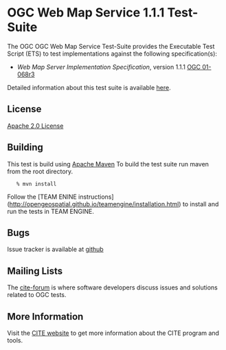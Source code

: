 # OGC Web Map Service 1.1.1 Test-Suite

The OGC OGC Web Map Service Test-Suite provides the Executable Test Script (ETS) to test implementations against the following specification(s):

  * _Web Map Server Implementation Specification_, version 1.1.1 [OGC 01-068r3](http://portal.opengeospatial.org/files/?artifact_id=1081&version=1&format=pdf)

Detailed information about this test suite is available [here]( http://opengeospatial.github.io/ets-wms11/).

## License

[Apache 2.0 License](LICENSE.md)

## Building

This test is build using [Apache Maven](http://maven.apache.org/) To 
build the test suite run maven from the root directory.
```
   % mvn install
```   

Follow the [TEAM ENINE instructions] (http://opengeospatial.github.io/teamengine/installation.html) to install and run the tests in TEAM ENGINE.     

## Bugs

Issue tracker is available at [github](https://github.com/opengeospatial/ets-wms11/issues)

## Mailing Lists

The [cite-forum](http://cite.opengeospatial.org/forum) is where software developers discuss issues and solutions related to OGC tests. 

## More Information

Visit the [CITE website](http://cite.opengeospatial.org/) to get more information about the CITE program and tools.

